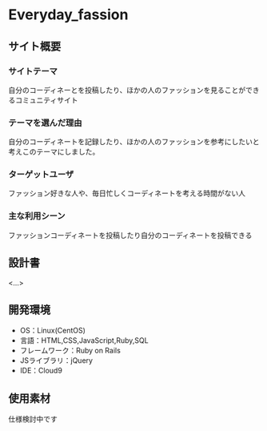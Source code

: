 # Everyday_fassion

## サイト概要
### サイトテーマ
自分のコーディネーとを投稿したり、ほかの人のファッションを見ることができるコミュニティサイト

### テーマを選んだ理由
自分のコーディネートを記録したり、ほかの人のファッションを参考にしたいと考えこのテーマにしました。

### ターゲットユーザ
ファッション好きな人や、毎日忙しくコーディネートを考える時間がない人

### 主な利用シーン
ファッションコーディネートを投稿したり自分のコーディネートを投稿できる

## 設計書
<...>

## 開発環境
- OS：Linux(CentOS)
- 言語：HTML,CSS,JavaScript,Ruby,SQL
- フレームワーク：Ruby on Rails
- JSライブラリ：jQuery
- IDE：Cloud9

## 使用素材
仕様検討中です

